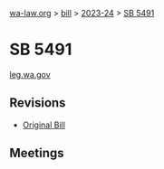 [wa-law.org](/) > [bill](/bill/) > [2023-24](/bill/2023-24/) > [SB 5491](/bill/2023-24/sb/5491/)

# SB 5491
[leg.wa.gov](https://app.leg.wa.gov/billsummary?BillNumber=5491&Year=2023&Initiative=false)

## Revisions
* [Original Bill](1/)

## Meetings